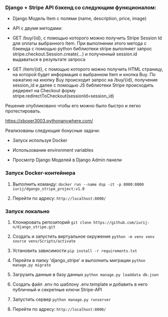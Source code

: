 ### Django + Stripe API бэкенд со следующим функционалом:

-   Django Модель Item с полями (name, description, price, image)
    
-   API с двумя методами:
    

-   GET  /buy/{id}, c помощью которого можно получить Stripe Session Id для оплаты выбранного Item. При выполнении этого метода c бэкенда с помощью python библиотеки stripe выполняет запрос stripe.checkout.Session.create(...) и полученный session.id выдаваться в результате запроса
    
-   GET  /item/{id}, c помощью которого можно получить HTML страницу, на которой будет информация о выбранном Item и кнопка Buy. По нажатию на кнопку Buy происходит запрос на /buy/{id}, получение session_id и далее с помощью JS библиотеки Stripe происходить редирект на Checkout форму stripe.redirectToCheckout(sessionId=session_id)

Решение опубликовано чтобы его можно было быстро и легко протестировать.

https://xboxer3003.pythonanywhere.com/


Реализованы следующие бонусные задачи:

-   Запуск используя Docker
    
-   Использование environment variables
    
-   Просмотр Django Моделей в Django Admin панели


### Запуск Docker-контейнера

1. Выполнить команду:
```docker run --name dsp -it -p 8000:8000 iurij/dgango_stripe_project:v1.0```


2. Перейти по адресу:
```http://localhost:8000/```

### Запуск локально
1. Клонировать репозиторий
```git clone https://github.com/iurij-n/django_stripe.git```

2. Создать и запустить виртуальное окружение
```python -m venv venv```
```source venv/Scripts/activate```

3. Установить зависимости
```pip install -r requirements.txt```

4. Перейти в папку 'django_stripe' и выполнить миграции
```python manage.py migrate```

5. Загрузить данные в базу данных
```python manage.py loaddata db.json```

6. Создать файл .env по шаблону .env.template и добавить в него публичный и секретные ключи Stripe-API

7. Запустить сервер
```python manage.py runserver```

8. Перейти по адресу:
```http://localhost:8000/```
